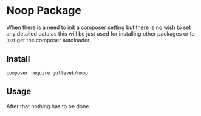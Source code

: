 # Noop Package

When there is a need to init a composer setting but there is no wish to set any detailed data as this will be just used for installing other packages or to just get the composer autoloader

## Install

`composer require gullevek/noop`

## Usage

After that nothing has to be done.
